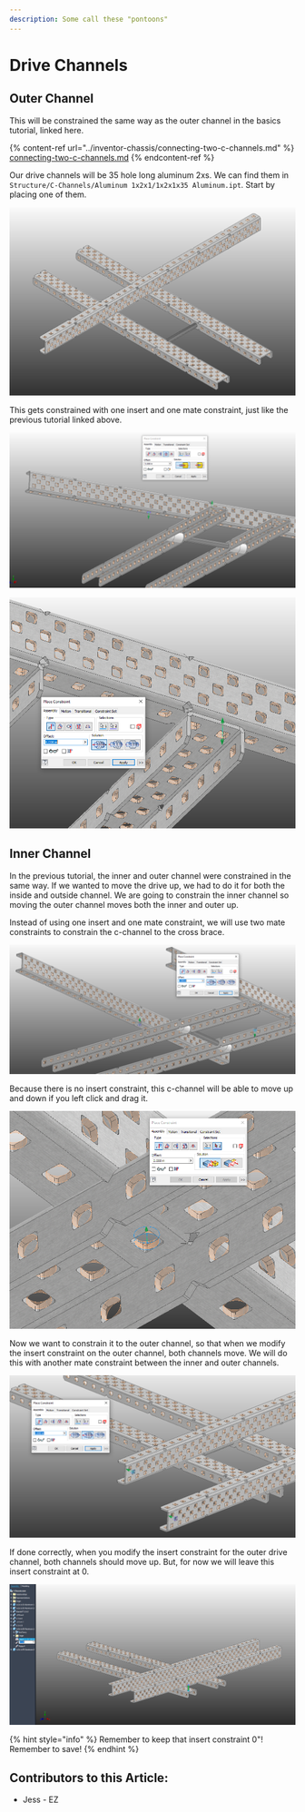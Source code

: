 ```yaml
---
description: Some call these "pontoons"
---
```


# Drive Channels

## Outer Channel

This will be constrained the same way as the outer channel in the basics tutorial, linked here.&#x20;

{% content-ref url="../inventor-chassis/connecting-two-c-channels.md" %}
[connecting-two-c-channels.md](../inventor-chassis/connecting-two-c-channels.md)
{% endcontent-ref %}

Our drive channels will be 35 hole long aluminum 2xs.  We can find them in `Structure/C-Channels/Aluminum 1x2x1/1x2x1x35 Aluminum.ipt`.  Start by placing one of them.&#x20;

![Placed 1x2x1x35 C-Channel](<../../../.gitbook/assets/image (160).png>)

This gets constrained with one insert and one mate constraint, just like the previous tutorial linked above. &#x20;

![Insert Constraint between two C-Channels](<../../../.gitbook/assets/image (161).png>)

![Mate Constraint between two C-Channels](<../../../.gitbook/assets/image (162).png>)

## Inner Channel

In the previous tutorial, the inner and outer channel were constrained in the same way.  If we wanted to move the drive up, we had to do it for both the inside and outside channel.  We are going to constrain the inner channel so moving the outer channel moves both the inner and outer up.&#x20;

Instead of using one insert and one mate constraint, we will use two mate constraints to constrain the c-channel to the cross brace.&#x20;

![Mate Constraint between two C-Channels](<../../../.gitbook/assets/image (167).png>)

Because there is no insert constraint, this c-channel will be able to move up and down if you left click and drag it.&#x20;

![Mate Constraint between two C-Channels](<../../../.gitbook/assets/image (168).png>)

Now we want to constrain it to the outer channel, so that when we modify the insert constraint on the outer channel, both channels move.  We will do this with another mate constraint between the inner and outer channels.&#x20;

![Mate Constraint between two C-Channels](<../../../.gitbook/assets/image (169).png>)

If done correctly, when you modify the insert constraint for the outer drive channel, both channels should move up.  But, for now we will leave this insert constraint at 0.&#x20;

![Drive Channels Moving Together](<../../../.gitbook/assets/image (170).png>)

{% hint style="info" %}
Remember to keep that insert constraint 0"!  Remember to save!
{% endhint %}



## Contributors to this Article:

* Jess - EZ
